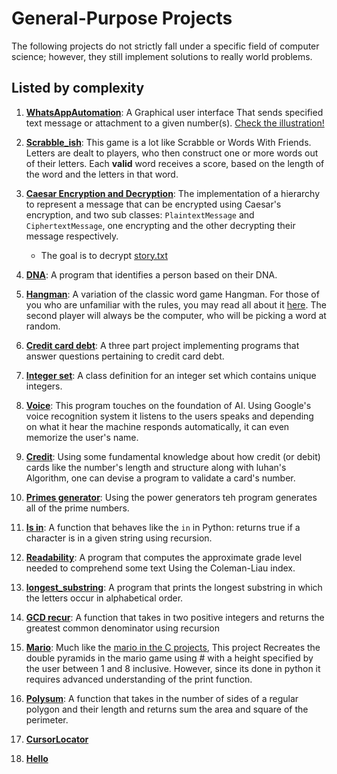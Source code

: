 # General-Purpose Projects

The following projects do not strictly fall under a specific field of computer science; however, they still implement solutions to really world problems.

## Listed by complexity

1. [**WhatsAppAutomation**](Whatsapp_Automation): A Graphical user interface That sends specified text message or attachment to a given number(s). [Check the illustration!](https://youtu.be/NItektT6gao)

2. [**Scrabble_ish**](Scrabble_ish): This game is a lot like Scrabble or Words With Friends. Letters are dealt to players, who then construct one or more words out of their letters. Each **valid** word receives a score, based on the length of the word and the letters in that word.
3. [**Caesar Encryption and Decryption**](Caesar%20Decryption): The implementation of a hierarchy to represent a message that can be encrypted using Caesar's encryption, and two sub classes: `PlaintextMessage` and `CiphertextMessage`, one encrypting and the other decrypting their message respectively.
   - The goal is to decrypt [story.txt](Caesar%20Decryption/story.txt)
4. [**DNA**](DNA): A program that identifies a person based on their DNA.
5. [**Hangman**](hangman): A variation of the classic word game Hangman. For those of you who are unfamiliar with the rules, you may read all about it [here](https://en.wikipedia.org/wiki/Hangman_(game)). The second player will always be the computer, who will be picking a word at random.
6. [**Credit card debt**](Credit%20card%20debt): A three part project implementing programs that answer questions pertaining to credit card debt.
7. [**Integer set**](integer%20set): A class definition for an integer set which contains unique integers.
8. [**Voice**](Voice): This program touches on the foundation of AI. Using Google's voice recognition system it listens to the users speaks and depending on what it hear the machine responds automatically, it can even memorize the user's name.
9. [**Credit**](Credit): Using some fundamental knowledge about how credit (or debit) cards like the number's length and structure along with luhan's Algorithm, one can devise a program to validate a card's number.
10. [**Primes generator**](Primes_generator): Using the power generators teh program generates all of the prime numbers.
11. [**Is in**](is%20in): A function that behaves like the `in` in Python: returns true if a character is in a given string using recursion.
12. [**Readability**](Readability): A program that computes the approximate grade level needed to comprehend some text Using the Coleman-Liau index.
13. [**longest_substring**](Longest_substring): A program that prints the longest substring in which the letters occur in alphabetical order.
14. [**GCD recur**](GCD%20recur): A function that takes in two positive integers and returns the greatest common denominator using recursion
15. [**Mario**](Mario): Much like the [mario in the C projects](../../C/Mario), This project Recreates the double pyramids in the mario game using # with a height specified by the user between 1 and 8 inclusive. However, since its done in python it requires advanced understanding of the print function.
16. [**Polysum**](Polysum): A function that takes in the number of sides of a regular polygon and their length and returns sum the area and square of the perimeter.
17. [**CursorLocator**](CursorLocator.py)
18. [**Hello**](hello.py)

